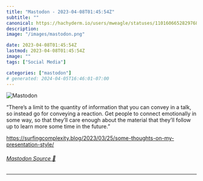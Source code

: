 ```yaml
---
title: "Mastodon - 2023-04-08T01:45:54Z"
subtitle: ""
canonical: https://hachyderm.io/users/mweagle/statuses/110160665282976805
description:
image: "/images/mastodon.png"

date: 2023-04-08T01:45:54Z
lastmod: 2023-04-08T01:45:54Z
image: ""
tags: ["Social Media"]

categories: ["mastodon"]
# generated: 2024-04-05T16:46:01-07:00
---
```

![Mastodon](/images/mastodon.png)

<p>“There’s a limit to the quantity of information that you can convey in a talk, so instead go for conveying a reaction. Get people to connect emotionally in some way, so that they’ll care enough about the material that they’ll follow up to learn more some time in the future.”</p><p><a href="https://surfingcomplexity.blog/2023/03/25/some-thoughts-on-my-presentation-style/" target="_blank" rel="nofollow noopener noreferrer" translate="no"><span class="invisible">https://</span><span class="ellipsis">surfingcomplexity.blog/2023/03</span><span class="invisible">/25/some-thoughts-on-my-presentation-style/</span></a></p>


###### [Mastodon Source 🐘](https://hachyderm.io/@mweagle/110160665282976805)

___
